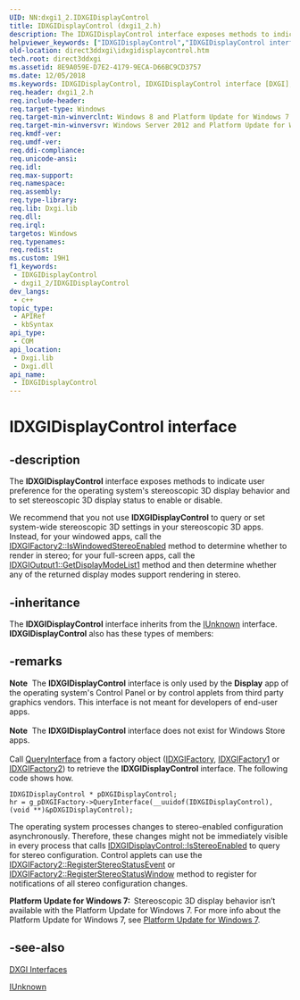 ```yaml
---
UID: NN:dxgi1_2.IDXGIDisplayControl
title: IDXGIDisplayControl (dxgi1_2.h)
description: The IDXGIDisplayControl interface exposes methods to indicate user preference for the operating system's stereoscopic 3D display behavior and to set stereoscopic 3D display status to enable or disable.
helpviewer_keywords: ["IDXGIDisplayControl","IDXGIDisplayControl interface [DXGI]","IDXGIDisplayControl interface [DXGI]","described","direct3ddxgi.idxgidisplaycontrol","dxgi1_2/IDXGIDisplayControl"]
old-location: direct3ddxgi\idxgidisplaycontrol.htm
tech.root: direct3ddxgi
ms.assetid: 8E9A059E-D7E2-4179-9ECA-D66BC9CD3757
ms.date: 12/05/2018
ms.keywords: IDXGIDisplayControl, IDXGIDisplayControl interface [DXGI], IDXGIDisplayControl interface [DXGI],described, direct3ddxgi.idxgidisplaycontrol, dxgi1_2/IDXGIDisplayControl
req.header: dxgi1_2.h
req.include-header: 
req.target-type: Windows
req.target-min-winverclnt: Windows 8 and Platform Update for Windows 7 [desktop apps only]
req.target-min-winversvr: Windows Server 2012 and Platform Update for Windows Server 2008 R2 [desktop apps only]
req.kmdf-ver: 
req.umdf-ver: 
req.ddi-compliance: 
req.unicode-ansi: 
req.idl: 
req.max-support: 
req.namespace: 
req.assembly: 
req.type-library: 
req.lib: Dxgi.lib
req.dll: 
req.irql: 
targetos: Windows
req.typenames: 
req.redist: 
ms.custom: 19H1
f1_keywords:
 - IDXGIDisplayControl
 - dxgi1_2/IDXGIDisplayControl
dev_langs:
 - c++
topic_type:
 - APIRef
 - kbSyntax
api_type:
 - COM
api_location:
 - Dxgi.lib
 - Dxgi.dll
api_name:
 - IDXGIDisplayControl
---
```


# IDXGIDisplayControl interface


## -description

The <b>IDXGIDisplayControl</b> interface exposes methods to indicate user preference for the operating system's stereoscopic 3D display behavior and to set stereoscopic 3D display status to enable or disable.
        



We recommend that you not use <b>IDXGIDisplayControl</b> to query or set system-wide stereoscopic 3D settings in your stereoscopic 3D apps. Instead, for your windowed apps, call the <a href="/windows/desktop/api/dxgi1_2/nf-dxgi1_2-idxgifactory2-iswindowedstereoenabled">IDXGIFactory2::IsWindowedStereoEnabled</a> method to determine whether to render in stereo; for your full-screen apps, call the <a href="/windows/desktop/api/dxgi1_2/nf-dxgi1_2-idxgioutput1-getdisplaymodelist1">IDXGIOutput1::GetDisplayModeList1</a> method and then determine whether any of the returned display modes support rendering in stereo.

## -inheritance

The <b>IDXGIDisplayControl</b> interface inherits from the <a href="/windows/desktop/api/unknwn/nn-unknwn-iunknown">IUnknown</a> interface. <b>IDXGIDisplayControl</b> also has these types of members:

## -remarks

<div class="alert"><b>Note</b>  The <b>IDXGIDisplayControl</b> interface is only used by the <b>Display</b> app of the operating system's Control Panel or by control applets from third party graphics vendors. This interface is not meant for developers of end-user apps.
        </div>
<div> </div>
<div class="alert"><b>Note</b>  The <b>IDXGIDisplayControl</b> interface does not exist for Windows Store apps.
        </div>
<div> </div>
Call <a href="/windows/desktop/api/unknwn/nf-unknwn-iunknown-queryinterface(q)">QueryInterface</a> from a factory object (<a href="/windows/desktop/api/dxgi/nn-dxgi-idxgifactory">IDXGIFactory</a>, <a href="/windows/desktop/api/dxgi/nn-dxgi-idxgifactory1">IDXGIFactory1</a> or <a href="/windows/desktop/api/dxgi1_2/nn-dxgi1_2-idxgifactory2">IDXGIFactory2</a>) to retrieve the <b>IDXGIDisplayControl</b> interface. The following code shows how.
        


```
IDXGIDisplayControl * pDXGIDisplayControl;
hr = g_pDXGIFactory->QueryInterface(__uuidof(IDXGIDisplayControl), (void **)&pDXGIDisplayControl);
```


The operating system processes changes to stereo-enabled configuration asynchronously. Therefore, these changes might not be immediately visible in every process that calls <a href="/windows/desktop/api/dxgi1_2/nf-dxgi1_2-idxgidisplaycontrol-isstereoenabled">IDXGIDisplayControl::IsStereoEnabled</a> to query for stereo configuration.  Control applets can use the <a href="/windows/desktop/api/dxgi1_2/nf-dxgi1_2-idxgifactory2-registerstereostatusevent">IDXGIFactory2::RegisterStereoStatusEvent</a> or <a href="/windows/desktop/api/dxgi1_2/nf-dxgi1_2-idxgifactory2-registerstereostatuswindow">IDXGIFactory2::RegisterStereoStatusWindow</a> method to register for notifications of all stereo configuration changes.
        

<b>Platform Update for Windows 7:  </b>Stereoscopic 3D display behavior isn’t available with the Platform Update for Windows 7. For more info about the Platform Update for Windows 7, see <a href="/windows/desktop/direct3darticles/platform-update-for-windows-7">Platform Update for Windows 7</a>.

## -see-also

<a href="/windows/desktop/direct3ddxgi/d3d10-graphics-reference-dxgi-interfaces">DXGI Interfaces</a>



<a href="/windows/desktop/api/unknwn/nn-unknwn-iunknown">IUnknown</a>
